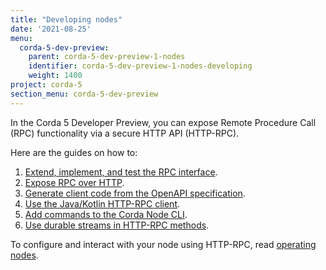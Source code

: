 ```yaml
---
title: "Developing nodes"
date: '2021-08-25'
menu:
  corda-5-dev-preview:
    parent: corda-5-dev-preview-1-nodes
    identifier: corda-5-dev-preview-1-nodes-developing
    weight: 1400
project: corda-5
section_menu: corda-5-dev-preview
---
```


In the Corda 5 Developer Preview, you can expose Remote Procedure Call (RPC)
functionality via a secure HTTP API (HTTP-RPC).

Here are the guides on how to:
1. [Extend, implement, and test the RPC interface](extending-rpc.md).
2. [Expose RPC over HTTP](expose-rpc/expose-rpc-homepage.md).
3. [Generate client code from the OpenAPI specification](generate-code/generate-code.md).
4. [Use the Java/Kotlin HTTP-RPC client](http-rpc-client.md).
5. [Add commands to the Corda Node CLI](new-commands.md).
6. [Use durable streams in HTTP-RPC methods](durable-streams/durable-streams-homepage.md).

To configure and interact with your node using HTTP-RPC, read [operating nodes](../operating/operating-nodes-homepage.md).
